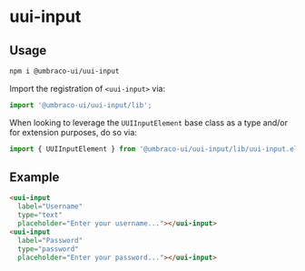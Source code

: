 # uui-input

## Usage

```zsh
npm i @umbraco-ui/uui-input
```

Import the registration of `<uui-input>` via:

```javascript
import '@umbraco-ui/uui-input/lib';
```

When looking to leverage the `UUIInputElement` base class as a type and/or for extension purposes, do so via:

```javascript
import { UUIInputElement } from '@umbraco-ui/uui-input/lib/uui-input.element';
```

## Example

```html
<uui-input
  label="Username"
  type="text"
  placeholder="Enter your username..."></uui-input>
<uui-input
  label="Password"
  type="password"
  placeholder="Enter your password..."></uui-input>
```
